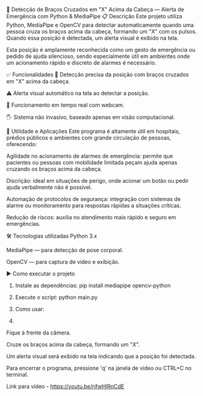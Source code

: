 🚨 Detecção de Braços Cruzados em "X" Acima da Cabeça — Alerta de Emergência com Python & MediaPipe
📋 Descrição
Este projeto utiliza Python, MediaPipe e OpenCV para detectar automaticamente quando uma pessoa cruza os braços acima da cabeça, formando um "X" com os pulsos. Quando essa posição é detectada, um alerta visual é exibido na tela.

Esta posição é amplamente reconhecida como um gesto de emergência ou pedido de ajuda silencioso, sendo especialmente útil em ambientes onde um acionamento rápido e discreto de alarmes é necessário.

✅ Funcionalidades
🎯 Detecção precisa da posição com braços cruzados em "X" acima da cabeça.

⚠️ Alerta visual automático na tela ao detectar a posição.

🎥 Funcionamento em tempo real com webcam.

🖐️ Sistema não invasivo, baseado apenas em visão computacional.

🏥 Utilidade e Aplicações
Este programa é altamente útil em hospitais, prédios públicos e ambientes com grande circulação de pessoas, oferecendo:

Agilidade no acionamento de alarmes de emergência: permite que pacientes ou pessoas com mobilidade limitada peçam ajuda apenas cruzando os braços acima da cabeça.

Discrição: ideal em situações de perigo, onde acionar um botão ou pedir ajuda verbalmente não é possível.

Automação de protocolos de segurança: integração com sistemas de alarme ou monitoramento para respostas rápidas a situações críticas.

Redução de riscos: auxilia no atendimento mais rápido e seguro em emergências.

🛠️ Tecnologias utilizadas
Python 3.x

MediaPipe — para detecção de pose corporal.

OpenCV — para captura de vídeo e exibição.

▶️ Como executar o projeto

1. Instale as dependências: pip install mediapipe opencv-python

2. Execute o script: python main.py

3. Como usar:
4. 
Fique à frente da câmera.

Cruze os braços acima da cabeça, formando um "X".

Um alerta visual será exibido na tela indicando que a posição foi detectada.

Para encerrar o programa, pressione 'q' na janela de vídeo ou CTRL+C no terminal.

Link para vídeo - https://youtu.be/rjfwHlRnCdE
